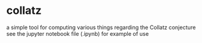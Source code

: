 # collatz
a simple tool for computing various things regarding the Collatz conjecture
see the jupyter notebook file (.ipynb) for example of use
